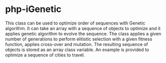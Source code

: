 # php-iGenetic
This class can be used to optimize order of sequences with Genetic algorithm.  It can take an array with a sequence of objects to optimize and it applies genetic algorithm to evolve the sequence.  The class applies a given number of generations to perform elitistic selection with a given fitness function, applies cross-over and mutation.  The resulting sequence of objects is stored as an array class variable.  An example is provided to optimize a sequence of cities to travel.
